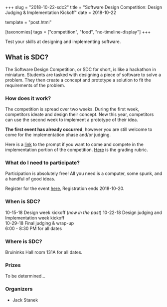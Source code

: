 +++
slug = "2018-10-22-sdc2"
title = "Software Design Competition: Design Judging & Implementation Kickoff"
date = 2018-10-22

template = "post.html"

[taxonomies]
tags = ["competition", "food", "no-timeline-display"]
+++

Test your skills at designing and implementing software.

<!-- more -->

## What is SDC?

The Software Design Competition, or SDC for short, is like a
hackathon in miniature. Students are tasked with designing a piece of
software to solve a problem. They then create a concept and prototype
a solution to fit the requirements of the problem.

### How does it work?

The competition is spread over two weeks. During the first week,
competitors ideate and design their concept. New this year,
competitors can use the second week to implement a prototype of their
idea.

**The first event has already occurred**, however you are still welcome to come
for the implementation phase and/or judging.

Here is a [link](https://docs.google.com/document/d/1cFjvW_qbdZ5eATub86o6m4h3jMXxOUv3BYmggALeGmY/edit#heading=h.voc5jihd8ho9) to the prompt if you want to come and compete in
the implementation portion of the competition. [Here](https://docs.google.com/document/d/1vwCZqbuSpxd1F8ZrVLP7gk7-AApE8mpjmKanG5qnOw0/edit) is the grading rubric.

### What do I need to participate?

Participation is absolutely free! All you need is a computer, some
spunk, and a handful of good ideas.

Register for the event [here.](https://z.umn.edu/SDC18) Registration ends 2018-10-20.

### When is SDC?
10-15-18 Design week kickoff (*now in the past*)
10-22-18 Design judging and Implementation week kickoff  
10-29-18 Final judging & wrap-up  
6:00 - 8:30 PM for all dates  

### Where is SDC?
Bruininks Hall room 131A for all dates.  


### Prizes

To be determined...

### Organizers

- Jack Stanek

